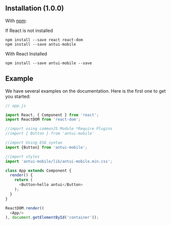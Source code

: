 ## Installation (1.0.0)

With [npm](http://npmjs.com/):

If React is not installed

```
npm install --save react react-dom
npm install --save antui-mobile
```

With React Installed

```
npm install --save antui-mobile --save
```

## Example

We have several examples on the documentation. Here is the first one to get you started:
```javascript
// app.js

import React, { Component } from 'react';
import ReactDOM from 'react-dom';

//import using commonJS Module *Require Plugins
//import { Button } from 'antui-mobile'

//import Using ES6 syntax
import {Button} from 'antui-mobile';

//import styles
import 'antui-mobile/lib/antui-mobile.min.css';

class App extends Component {
  render() {
    return (
      <Button>hello antui</Button>
    );
  }
}

ReactDOM.render((
  <App/>
), document.getElementById('container'));

```
